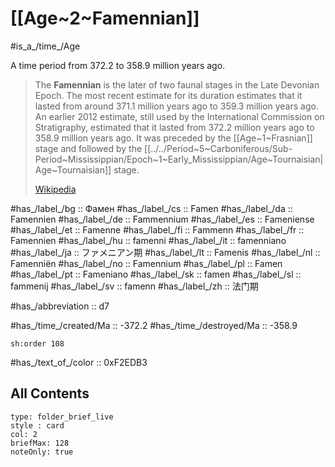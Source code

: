 # [[Age~2~Famennian]] 

#is_a_/time_/Age 

A time period from 372.2 to 358.9 million years ago. 

> The **Famennian** is the later of two faunal stages in the Late Devonian Epoch. The most recent estimate for its duration estimates that it lasted from around 371.1 million years ago to 359.3 million years ago. 
> An earlier 2012 estimate, still used by the International Commission on Stratigraphy, estimated that it lasted from 372.2 million years ago to 358.9 million years ago. 
> It was preceded by the [[Age~1~Frasnian]] stage and followed by the [[../../Period~5~Carboniferous/Sub-Period~Mississippian/Epoch~1~Early_Mississippian/Age~Tournaisian|Age~Tournaisian]] stage.
>
> [Wikipedia](https://en.wikipedia.org/wiki/Famennian)

#has_/label_/bg  :: Фамен
#has_/label_/cs  :: Famen
#has_/label_/da  :: Famennien
#has_/label_/de  :: Fammennium
#has_/label_/es  :: Fameniense
#has_/label_/et  :: Famenne
#has_/label_/fi  :: Fammenn
#has_/label_/fr  :: Famennien
#has_/label_/hu  :: famenni
#has_/label_/it  :: famenniano
#has_/label_/ja  :: ファメニアン期
#has_/label_/lt  :: Famenis
#has_/label_/nl  :: Famenniën
#has_/label_/no  :: Famennium
#has_/label_/pl  :: Famen
#has_/label_/pt  :: Fameniano
#has_/label_/sk  :: famen
#has_/label_/sl  :: fammenij
#has_/label_/sv  :: famenn
#has_/label_/zh  :: 法门期

#has_/abbreviation :: d7

#has_/time_/created/Ma :: -372.2 
#has_/time_/destroyed/Ma :: -358.9 

    sh:order 108 

#has_/text_of_/color :: 0xF2EDB3

## All Contents

```ccard
type: folder_brief_live
style : card
col: 2
briefMax: 128
noteOnly: true
```


